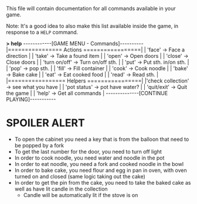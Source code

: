 This file will contain documentation for all commands available in your game.

Note:  It's a good idea to also make this list available inside the game, in response to a `HELP` command.

**> help**
------------[GAME MENU - Commands]----------
|================ Actions =================|
|            'face' -> Face a direction    |
|            'take' -> Take a found item   |
|            'open' -> Open doors          |
|           'close' -> Close doors         |
|     'turn on/off' -> Turn on/off sth.    |
|             'put' -> Put sth. in/on sth. |
|             'pop' -> pop sth.            |
|            'fill' -> Fill container      |
|            'cook' -> Cook noodle         |
|            'bake' -> Bake cake           |
|             'eat' -> Eat cooked food     |
|            'read' -> Read sth.           |
|================= Helpers ================|
|'check collection' -> see what you have   |
|      'pot status' -> pot have water?     |
|       'quit/exit' -> Quit the game       |
|            'help' -> Get all commands    |
--------------[CONTINUE PLAYING]-----------

# SPOILER ALERT

- To open the cabinet you need a key that is from the balloon that need to be popped by a fork
- To get the last number for the door, you need to turn off light
- In order to cook noodle, you need water and noodle in the pot
- In order to eat noodle, you need a fork and cooked noodle in the bowl
- In order to bake cake, you need flour and egg in pan in oven, with oven turned on and closed (same logic taking out the cake)
- In order to get the pin from the cake, you need to take the baked cake as well as have lit candle in the collection
    - Candle will be automatically lit if the stove is on

